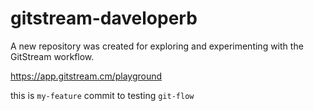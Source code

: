 # gitstream-daveloperb

A new repository was created for exploring and experimenting with the GitStream workflow.

https://app.gitstream.cm/playground

this is `my-feature` commit to testing `git-flow`
